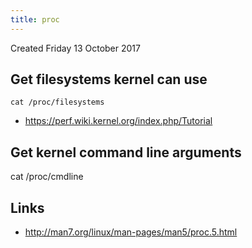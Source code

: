 ```yaml
---
title: proc
---
```

Created Friday 13 October 2017


## Get filesystems kernel can use

```
cat /proc/filesystems
```

* <https://perf.wiki.kernel.org/index.php/Tutorial>

## Get kernel command line arguments
cat /proc/cmdline

## Links
* <http://man7.org/linux/man-pages/man5/proc.5.html>
